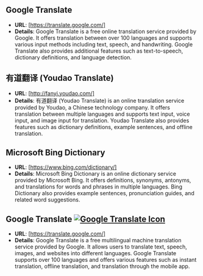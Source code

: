 ## **Google Translate**
  - **URL**: [https://translate.google.com/]
  - **Details**: Google Translate is a free online translation service provided by Google. It offers translation between over 100 languages and supports various input methods including text, speech, and handwriting. Google Translate also provides additional features such as text-to-speech, dictionary definitions, and language detection.

## **有道翻译 (Youdao Translate)**
  - **URL**: [http://fanyi.youdao.com/]
  - **Details**: 有道翻译 (Youdao Translate) is an online translation service provided by Youdao, a Chinese technology company. It offers translation between multiple languages and supports text input, voice input, and image input for translation. Youdao Translate also provides features such as dictionary definitions, example sentences, and offline translation.

## **Microsoft Bing Dictionary**
  - **URL**: [https://www.bing.com/dictionary/]
  - **Details**: Microsoft Bing Dictionary is an online dictionary service provided by Microsoft Bing. It offers definitions, synonyms, antonyms, and translations for words and phrases in multiple languages. Bing Dictionary also provides example sentences, pronunciation guides, and related word suggestions.


## **Google Translate** [![Google Translate Icon](https://upload.wikimedia.org/wikipedia/commons/thumb/d/d7/Google_Translate_logo.svg/20px-Google_Translate_logo.svg.png)](https://translate.google.com/)
  - **URL**: [https://translate.google.com/]
  - **Details**: Google Translate is a free multilingual machine translation service provided by Google. It allows users to translate text, speech, images, and websites into different languages. Google Translate supports over 100 languages and offers various features such as instant translation, offline translation, and translation through the mobile app.
